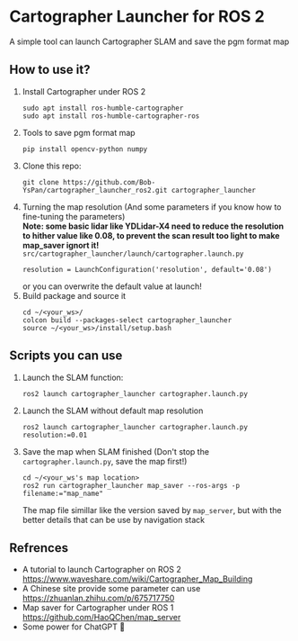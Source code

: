 # Cartographer Launcher for ROS 2
A simple tool can launch Cartographer SLAM and save the pgm format map
## How to use it?
1. Install Cartographer under ROS 2    
   ```
   sudo apt install ros-humble-cartographer
   sudo apt install ros-humble-cartographer-ros
   ```
2. Tools to save pgm format map  
   ```
   pip install opencv-python numpy
   ```
3. Clone this repo:
   ```
   git clone https://github.com/Bob-YsPan/cartographer_launcher_ros2.git cartographer_launcher
   ```
3. Turning the map resolution (And some parameters if you know how to fine-tuning the parameters)  
    **Note: some basic lidar like YDLidar-X4 need to reduce the resolution to hither value like 0.08, to prevent the scan result too light to make map_saver ignort it!**
   `src/cartographer_launcher/launch/cartographer.launch.py`
   ```
   resolution = LaunchConfiguration('resolution', default='0.08')
   ```
   or you can overwrite the default value at launch!  
4. Build package and source it
   ```
   cd ~/<your_ws>/
   colcon build --packages-select cartographer_launcher
   source ~/<your_ws>/install/setup.bash
   ```
## Scripts you can use
1. Launch the SLAM function:
    ```
    ros2 launch cartographer_launcher cartographer.launch.py
    ```
2. Launch the SLAM without default map resolution
    ```
    ros2 launch cartographer_launcher cartographer.launch.py resolution:=0.01
    ```
3. Save the map when SLAM finished (Don't stop the `cartographer.launch.py`, save the map first!)
    ```
    cd ~/<your_ws's map location>
    ros2 run cartographer_launcher map_saver --ros-args -p filename:="map_name"
    ```
    The map file simillar like the version saved by `map_server`, but with the better details that can be use by navigation stack
## Refrences
* A tutorial to launch Cartographer on ROS 2  
  https://www.waveshare.com/wiki/Cartographer_Map_Building 
* A Chinese site provide some parameter can use  
  https://zhuanlan.zhihu.com/p/675717750
* Map saver for Cartographer under ROS 1  
  https://github.com/HaoQChen/map_server
* Some power for ChatGPT 🤖